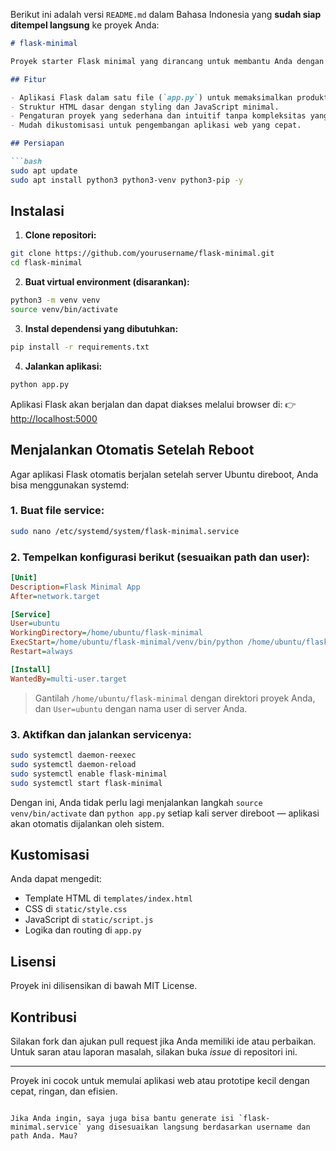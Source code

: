 Berikut ini adalah versi `README.md` dalam Bahasa Indonesia yang **sudah siap ditempel langsung** ke proyek Anda:

````markdown
# flask-minimal

Proyek starter Flask minimal yang dirancang untuk membantu Anda dengan cepat mengatur aplikasi web yang bersih, sederhana, dan efisien. Semua kode berada dalam satu file (`app.py`) dengan struktur template dan aset statis dasar.

## Fitur

- Aplikasi Flask dalam satu file (`app.py`) untuk memaksimalkan produktivitas dan kesederhanaan.
- Struktur HTML dasar dengan styling dan JavaScript minimal.
- Pengaturan proyek yang sederhana dan intuitif tanpa kompleksitas yang berlebihan.
- Mudah dikustomisasi untuk pengembangan aplikasi web yang cepat.

## Persiapan

```bash
sudo apt update
sudo apt install python3 python3-venv python3-pip -y
````

## Instalasi

1. **Clone repositori:**

```bash
git clone https://github.com/yourusername/flask-minimal.git
cd flask-minimal
```

2. **Buat virtual environment (disarankan):**

```bash
python3 -m venv venv
source venv/bin/activate
```

3. **Instal dependensi yang dibutuhkan:**

```bash
pip install -r requirements.txt
```

4. **Jalankan aplikasi:**

```bash
python app.py
```

Aplikasi Flask akan berjalan dan dapat diakses melalui browser di:
👉 [http://localhost:5000](http://localhost:5000)

## Menjalankan Otomatis Setelah Reboot

Agar aplikasi Flask otomatis berjalan setelah server Ubuntu direboot, Anda bisa menggunakan systemd:

### 1. Buat file service:

```bash
sudo nano /etc/systemd/system/flask-minimal.service
```

### 2. Tempelkan konfigurasi berikut (sesuaikan path dan user):

```ini
[Unit]
Description=Flask Minimal App
After=network.target

[Service]
User=ubuntu
WorkingDirectory=/home/ubuntu/flask-minimal
ExecStart=/home/ubuntu/flask-minimal/venv/bin/python /home/ubuntu/flask-minimal/app.py
Restart=always

[Install]
WantedBy=multi-user.target
```

> Gantilah `/home/ubuntu/flask-minimal` dengan direktori proyek Anda, dan `User=ubuntu` dengan nama user di server Anda.

### 3. Aktifkan dan jalankan servicenya:

```bash
sudo systemctl daemon-reexec
sudo systemctl daemon-reload
sudo systemctl enable flask-minimal
sudo systemctl start flask-minimal
```

Dengan ini, Anda tidak perlu lagi menjalankan langkah `source venv/bin/activate` dan `python app.py` setiap kali server direboot — aplikasi akan otomatis dijalankan oleh sistem.

## Kustomisasi

Anda dapat mengedit:

* Template HTML di `templates/index.html`
* CSS di `static/style.css`
* JavaScript di `static/script.js`
* Logika dan routing di `app.py`

## Lisensi

Proyek ini dilisensikan di bawah MIT License.

## Kontribusi

Silakan fork dan ajukan pull request jika Anda memiliki ide atau perbaikan. Untuk saran atau laporan masalah, silakan buka *issue* di repositori ini.

---

Proyek ini cocok untuk memulai aplikasi web atau prototipe kecil dengan cepat, ringan, dan efisien.

```

Jika Anda ingin, saya juga bisa bantu generate isi `flask-minimal.service` yang disesuaikan langsung berdasarkan username dan path Anda. Mau?
```
